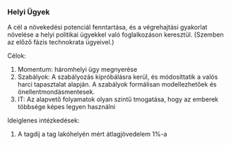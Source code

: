 ### Helyi Ügyek

A cél a növekedési potenciál fenntartása, és a végrehajtási gyakorlat növelése a helyi politikai ügyekkel való foglalkozáson keresztül. \(Szemben az előző fázis technokrata ügyeivel.\)

Célok:

1. Momentum: háromhelyi ügy megnyerése
2. Szabályok: A szabályozás kipróbálásra kerül, és módosíttatik a valós harci tapasztalat alapján. A szabályok formálisan modellezhetőek és önellentmondásmentesek.
3. IT: Az alapvető folyamatok olyan szintű tmogatása, hogy az emberek többsége képes legyen használni

Ideiglenes intézkedések:

1. A tagdíj a tag lakóhelyén mért átlagjövedelem 1%-a





